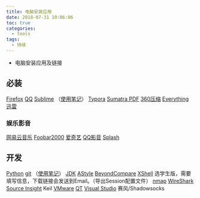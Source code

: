 ```yaml
---
title: 电脑安装应用
date: 2018-07-31 10:06:06
toc: true
categories:
  - tools
tags:
  - 待续
---
```


* 电脑安装应用及链接

## 必装
[Firefox](http://www.firefox.com.cn/)
[QQ](https://im.qq.com/download/)
[Sublime](https://www.sublimetext.com/3)  （[使用笔记](/2018/10/17/Sublime-Text/)）
[Typora](https://www.typora.io/#download)
[Sumatra PDF](https://www.sumatrapdfreader.org/download-free-pdf-viewer.html)
[360压缩](http://yasuo.360.cn/)
[Everything](http://www.voidtools.com/)
[迅雷](http://www.xunlei.com/)

<!--more-->

### 娱乐影音
[网易云音乐](https://music.163.com/#/download)
[Foobar2000](http://www.foobar2000.org/download)
[爱奇艺](http://www.iqiyi.com/)
[QQ影音](http://player.qq.com/)
[Splash](https://mirillis.com/download-splash-free-hd-video-player)

## 开发
[Python](www.python.org)
[git](https://git-scm.com/downloads)  （[使用笔记](/2018/08/01/git/)）
[JDK](https://www.oracle.com/technetwork/java/javase/downloads/index.html)
[AStyle](https://sourceforge.net/projects/astyle/files/)
[BeyondCompare](http://www.scootersoftware.com/download.php)
[XShell](http://www.netsarang.com/download/software.html) 选学生版，需要填写信息，下载链接会发送到Email。（导出Session配置文件）
[nmap](https://nmap.org/download.html)
[WireShark](https://www.wireshark.org/download.html)
[Source Insight](https://www.sourceinsight.com/download/)
Keil
[VMware](https://www.vmware.com/cn/products/workstation-pro/workstation-pro-evaluation.html)
[QT](http://download.qt.io/)
[Visual Studio](https://visualstudio.microsoft.com/zh-hans/)
赛风/Shadowsocks

